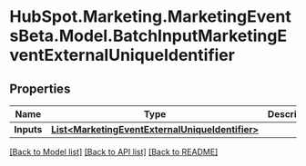 # HubSpot.Marketing.MarketingEventsBeta.Model.BatchInputMarketingEventExternalUniqueIdentifier

## Properties

Name | Type | Description | Notes
------------ | ------------- | ------------- | -------------
**Inputs** | [**List&lt;MarketingEventExternalUniqueIdentifier&gt;**](MarketingEventExternalUniqueIdentifier.md) |  | 

[[Back to Model list]](../README.md#documentation-for-models) [[Back to API list]](../README.md#documentation-for-api-endpoints) [[Back to README]](../README.md)


